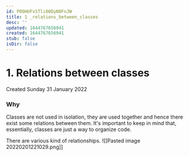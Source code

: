```yaml
---
id: P0OHUFvSTli00DyN0FnJW
title: 1 _relations_between_classes
desc: ''
updated: 1644767656941
created: 1644767656941
stub: false
isDir: false
---
```

# 1. Relations between classes
Created Sunday 31 January 2022

### Why
Classes are not used in isolation, they are used together and hence there exist some relations between them.
It's important to keep in mind that, essentially, classes are just a way to organize code.

There are various kind of relationships.
![[Pasted image 20220201221029.png]]
